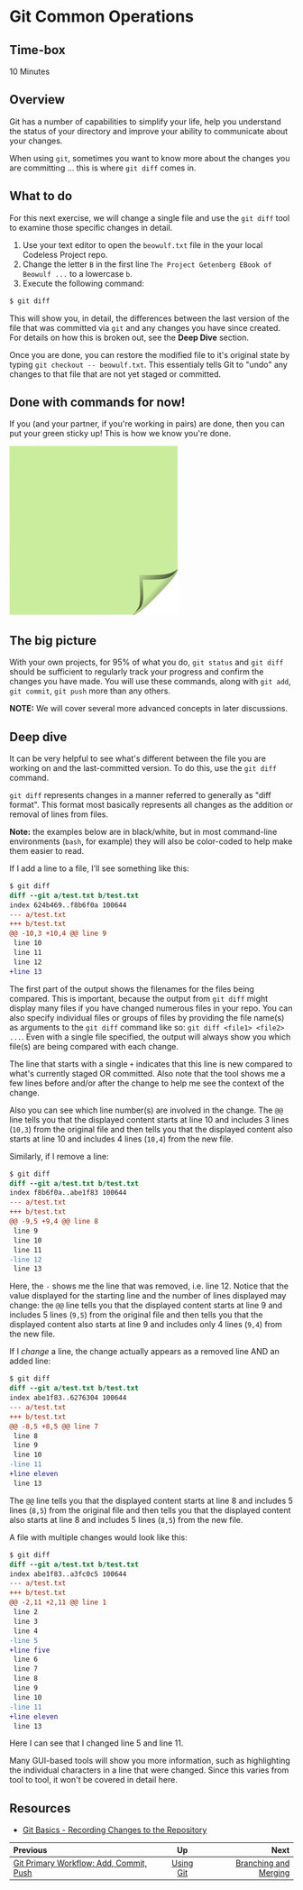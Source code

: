 <!-- begin auto-generated title section -->
# Git Common Operations
<!-- end auto-generated section -->


## Time-box

10 Minutes


## Overview

Git has a number of capabilities to simplify your life, help you understand the status of your directory and improve your ability to communicate about your changes.

When using `git`, sometimes you want to know more about the changes you are committing ... this is where `git diff` comes in.

## What to do

For this next exercise, we will change a single file and use the `git diff` tool to examine those specific changes in detail.

1. Use your text editor to open the `beowulf.txt` file in the your local Codeless Project repo.
2. Change the letter `B` in the first line `The Project Getenberg EBook of Beowulf ...` to a lowercase `b`.
1. Execute the following command:

```bash
$ git diff
```

This will show you, in detail, the differences between the last version of the file that was committed via `git` and any changes you have since created. For details on how this is broken out, see the **Deep Dive** section.

Once you are done, you can restore the modified file to it's original state by typing `git checkout -- beowulf.txt`. This essentialy tells Git to "undo" any changes to that file that are not yet staged or committed.

## Done with commands for now!

If you (and your partner, if you're working in pairs) are done, then you can put your green sticky up! This is how we know you're done.

![green sticky note](images/Sticky-Note-02-Green-300px.png)

## The big picture

With your own projects, for 95% of what you do, `git status` and `git diff` should be sufficient to regularly track your progress and confirm the changes you have made. You will use these commands, along with `git add`, `git commit`, `git push` more than any others.

**NOTE:** We will cover several more advanced concepts in later discussions.

## Deep dive

It can be very helpful to see what's different between the file you are working on and the last-committed version. To do this, use the `git diff` command.

`git diff` represents changes in a manner referred to generally as "diff format". This format most basically represents all changes as the addition or removal of lines from files.

**Note:** the examples below are in black/white, but in most command-line environments (`bash`, for example) they will also be color-coded to help make them easier to read.

If I add a line to a file, I'll see something like this:

```diff
$ git diff
diff --git a/test.txt b/test.txt
index 624b469..f8b6f0a 100644
--- a/test.txt
+++ b/test.txt
@@ -10,3 +10,4 @@ line 9
 line 10
 line 11
 line 12
+line 13
```

The first part of the output shows the filenames for the files being compared. This is important, because the output from `git diff` might display many files if you have changed numerous files in your repo. You can also specify individual files or groups of files by providing the file name(s) as arguments to the `git diff` command like so: `git diff <file1> <file2> ...`. Even with a single file specified, the output will always show you which file(s) are being compared with each change.

The line that starts with a single `+` indicates that this line is new compared to what's currently staged OR committed. Also note that the tool shows me a few lines before and/or after the change to help me see the context of the change.

Also you can see which line number(s) are involved in the change. The `@@` line tells you that the displayed content starts at line 10 and includes 3 lines (`10,3`) from the original file and then tells you that the displayed content also starts at line 10 and includes 4 lines (`10,4`) from the new file.

Similarly, if I remove a line:

```diff
$ git diff
diff --git a/test.txt b/test.txt
index f8b6f0a..abe1f83 100644
--- a/test.txt
+++ b/test.txt
@@ -9,5 +9,4 @@ line 8
 line 9
 line 10
 line 11
-line 12
 line 13
```

Here, the `-` shows me the line that was removed, i.e. line 12. Notice that the value displayed for the starting line and the number of lines displayed may change: the `@@` line tells you that the displayed content starts at line 9 and includes 5 lines (`9,5`) from the original file and then tells you that the displayed content also starts at line 9 and includes only 4 lines (`9,4`) from the new file.

If I *change* a line, the change actually appears as a removed line AND an added line:

```diff
$ git diff
diff --git a/test.txt b/test.txt
index abe1f83..6276304 100644
--- a/test.txt
+++ b/test.txt
@@ -8,5 +8,5 @@ line 7
 line 8
 line 9
 line 10
-line 11
+line eleven
 line 13
```

The `@@` line tells you that the displayed content starts at line 8 and includes 5 lines (`8,5`) from the original file and then tells you that the displayed content also starts at line 8 and includes 5 lines (`8,5`) from the new file.

A file with multiple changes would look like this:

```diff
$ git diff
diff --git a/test.txt b/test.txt
index abe1f83..a3fc0c5 100644
--- a/test.txt
+++ b/test.txt
@@ -2,11 +2,11 @@ line 1
 line 2
 line 3
 line 4
-line 5
+line five
 line 6
 line 7
 line 8
 line 9
 line 10
-line 11
+line eleven
 line 13
```

Here I can see that I changed line 5 and line 11.

Many GUI-based tools will show you more information, such as highlighting the individual characters in a line that were changed. Since this varies from tool to tool, it won't be covered in detail here.

## Resources

* [Git Basics - Recording Changes to the Repository](https://git-scm.com/book/en/v2/Git-Basics-Recording-Changes-to-the-Repository)

<!-- begin auto-generated nav-links section -->
| Previous | Up | Next |
|:---------|:---:|-----:|
| [Git Primary Workflow: Add, Commit, Push](./git_main_lifecycle.md) | [Using Git](./git_overview.md) | [Branching and Merging](./git_branch_merge.md) |
<!-- end auto-generated section -->
